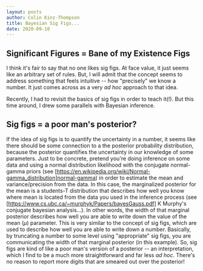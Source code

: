 ```yaml
---
layout: posts
author: Colin Kinz-Thompson
title: Bayesian Sig Figs...
date: 2020-09-10
---
```


## Significant Figures = Bane of my Existence  Figs
I think it's fair to say that no one likes sig figs. At face value, it just seems like an arbitrary set of rules. But, I will admit that the concept seems to address something that feels intuitive -- how "precisely" we know a number. It just comes across as a very *ad hoc* approach to that idea.

Recently, I had to revisit the basics of sig figs in order to teach it(!). But this time around, I drew some parallels with Bayesian inference.

## Sig figs = a poor man's posterior?
If the idea of sig figs is to quantify the uncertainty in a number, it seems like there should be some connection to a the posterior probability distribution, because the posterior quantifies the uncertainty in our knowledge of some parameters. Just to be concrete, pretend you're doing inference on some data and using a normal distribution likelihood with the conjugate normal-gamma priors (see [https://en.wikipedia.org/wiki/Normal-gamma_distribution]normal-gamma) in order to estimate the mean and variance/precision from the data. In this case, the marginalized posterior for the mean is a students-T distribution that describes how well you know where mean is located from the data you used in the inference process (see [https://www.cs.ubc.ca/~murphyk/Papers/bayesGauss.pdf] K Murphy's conjugate bayesian analysis...). In other words, the width of that marginal posterior describes how well you are able to write down the value of the mean ($\mu$) parameter. This is very similar to the concept of sig figs, which are used to describe how well you are able to write down a number. Basically, by truncating a number to some level using "appropriate" sig figs, you are communicating the width of that marginal posterior (in this example). So, sig figs are kind of like a poor man's version of a posterior -- an interpretation, which I find to be a much more straightforward and far less *ad hoc*. There's no reason to report more digits that are smeared out over the posterior!
